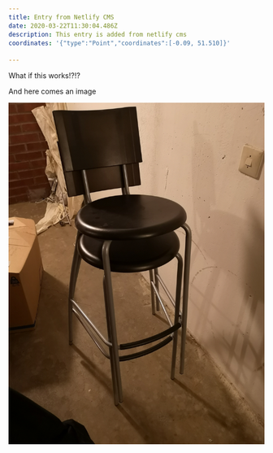```yaml
---
title: Entry from Netlify CMS
date: 2020-03-22T11:30:04.486Z
description: This entry is added from netlify cms
coordinates: '{"type":"Point","coordinates":[-0.09, 51.510]}'

---
```

What if this works!?!?

And here comes an image

![Some image](./images/img_20190415_212431.jpg)